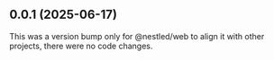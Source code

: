 ## 0.0.1 (2025-06-17)

This was a version bump only for @nestled/web to align it with other projects, there were no code changes.
